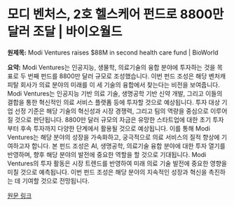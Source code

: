 # 모디 벤처스, 2호 헬스케어 펀드로 8800만 달러 조달 | 바이오월드

**원제목:** Modi Ventures raises $88M in second health care fund | BioWorld

**요약:** Modi Ventures는 인공지능, 생물학, 의료기술의 융합 분야에 투자하는 것을 목표로 두 번째 펀드를 8800만 달러 규모로 조성했습니다.  이번 펀드 조성은 해당 벤처캐피탈 회사가 의료 분야의 미래를 이 세 기술의 융합에서 찾는다는 비전을 보여줍니다.  Modi Ventures는 인공지능 기반 의료 기술, 생명공학 기반 신약 개발, 그리고 이들의 결합을 통한 혁신적인 의료 서비스 플랫폼 등에 투자할 것으로 예상됩니다.  투자 대상 기업 선정 기준은 해당 기술의 혁신성과 시장 경쟁력, 그리고 팀의 역량을 중심으로 이루어질 것으로 판단됩니다.  8800만 달러 규모의 자금은 유망한 스타트업에 대한 초기 투자부터 후속 투자까지 다양한 단계에서 활용될 것으로 예상됩니다.  이를 통해 Modi Ventures는 해당 분야의 성장을 가속화하고, 궁극적으로 의료 서비스의 질적 향상에 기여하고자 합니다.  본 펀드 조성은  AI, 생명공학, 의료기술 융합 분야에 대한 투자 열기를 반영하며,  향후 해당 분야의 발전에 중요한 역할을 할 것으로 기대됩니다.  Modi Ventures의 투자 활동은 시장 트렌드를 반영하여 미래 의료 기술 발전에 중요한 영향을 미칠 것으로 예측됩니다.  이번 펀드 조성은  해당 분야의 지속적인 성장과 혁신을 촉진하는 데 기여할 것으로 전망됩니다.

[원문 링크](https://www.bioworld.com/articles/722092-modi-ventures-raises-88m-in-second-health-care-fund)
